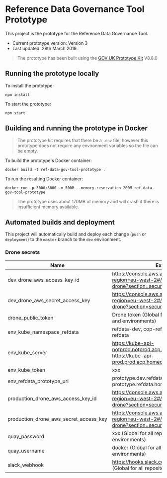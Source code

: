 # Reference Data Governance Tool Prototype

This project is the prototype for the Reference Data Governance Tool. 

- Current prototype version: Version 3
- Last updated: 28th March 2019.

>The prototype has been built using the [GOV UK Prototype Kit](https://govuk-prototype-kit.herokuapp.com/docs) V8.8.0

## Running the prototype locally

To install the prototype:

```
npm install
```

To start the prototype:

```
npm start
```

## Building and running the prototype in Docker

> The prototype kit requires that there be a `.env` file, however this prototype does not require any environment variables so the file can be empty.

To build the prototype's Docker container:

```
docker build -t ref-data-gov-tool-prototype .
```

To run the resulting Docker container:

```
docker run -p 3000:3000 -m 500M --memory-reservation 200M ref-data-gov-tool-prototype
```

> The prototype uses about 170MB of memory and will crash if there is insufficient memory available.


## Automated builds and deployment

This project will automatically build and deploy each change (`push` or `deployment`) to the `master` branch to the `dev` environment.

### Drone secrets

Name|Example
---|---
dev_drone_aws_access_key_id|https://console.aws.amazon.com/iam/home?region=eu-west-2#/users/bf-it-devtest-drone?section=security_credentials
dev_drone_aws_secret_access_key|https://console.aws.amazon.com/iam/home?region=eu-west-2#/users/bf-it-devtest-drone?section=security_credentials
drone_public_token|Drone token (Global for all github repositories and environments)
env_kube_namespace_refdata|refdata-dev, cop-refdata-staging, cop-refdata
env_kube_server|https://kube-api-notprod.notprod.acp.homeoffice.gov.uk, https://kube-api-prod.prod.acp.homeoffice.gov.uk
env_kube_token|xxx
env_refdata_prototype_url|prototype.dev.refdata.homeoffice.gov.uk, prototype.refdata.homeoffice.gov.uk
production_drone_aws_access_key_id|https://console.aws.amazon.com/iam/home?region=eu-west-2#/users/bf-it-prod-drone?section=security_credentials
production_drone_aws_secret_access_key|https://console.aws.amazon.com/iam/home?region=eu-west-2#/users/bf-it-prod-drone?section=security_credentials
quay_password|xxx (Global for all repositories and environments)
quay_username|docker (Global for all repositories and environments)
slack_webhook|https://hooks.slack.com/services/xxx/yyy/zzz (Global for all repositories and environments)
